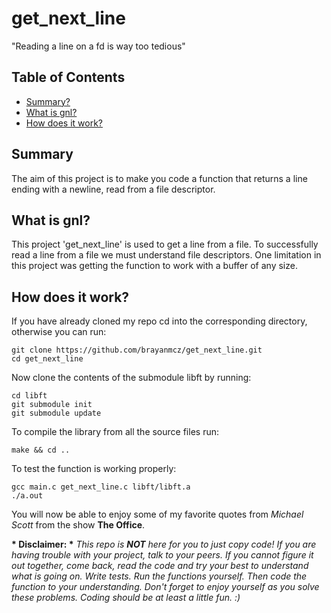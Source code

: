 # get_next_line
"Reading a line on a fd is way too tedious"

## Table of Contents
* [Summary?](#summary)
* [What is gnl?](#what-is-gnl)
* [How does it work?](#how-does-it-work)

## Summary
The aim of this project is to make you code a function that returns a line ending with a newline, read from a file descriptor.

## What is gnl?
This project 'get_next_line' is used to get a line from a file. To successfully read a line from a file we must understand file descriptors.
One limitation in this project was getting the function to work with a buffer of any size.

## How does it work?
If you have already cloned my repo cd into the corresponding directory, otherwise you can run:

	git clone https://github.com/brayanmcz/get_next_line.git
    cd get_next_line
    
Now clone the contents of the submodule libft by running:
    
    cd libft
    git submodule init 
    git submodule update
    
To compile the library from all the source files run:

	make && cd ..
    
To test the function is working properly:

	gcc main.c get_next_line.c libft/libft.a
    ./a.out
    
You will now be able to enjoy some of my favorite quotes from *Michael Scott* from the show __The Office__.
    
__* Disclaimer: *__ 
*This repo is __NOT__ here for you to just copy code! If you are having trouble with your project, talk to your peers. If you cannot figure it out together, come back, read the code and try your best to understand what is going on. Write tests. Run the functions yourself. Then code the function to your understanding. Don't forget to enjoy yourself as you solve these problems. Coding should be at least a little fun. :)*
